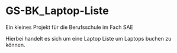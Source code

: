 # GS-BK_Laptop-Liste
Ein kleines Projekt für die Berufsschule im Fach SAE

Hierbei handelt es sich um eine Laptop Liste um Laptops buchen zu können.
